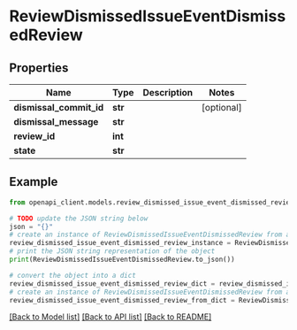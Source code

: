 # ReviewDismissedIssueEventDismissedReview


## Properties

Name | Type | Description | Notes
------------ | ------------- | ------------- | -------------
**dismissal_commit_id** | **str** |  | [optional] 
**dismissal_message** | **str** |  | 
**review_id** | **int** |  | 
**state** | **str** |  | 

## Example

```python
from openapi_client.models.review_dismissed_issue_event_dismissed_review import ReviewDismissedIssueEventDismissedReview

# TODO update the JSON string below
json = "{}"
# create an instance of ReviewDismissedIssueEventDismissedReview from a JSON string
review_dismissed_issue_event_dismissed_review_instance = ReviewDismissedIssueEventDismissedReview.from_json(json)
# print the JSON string representation of the object
print(ReviewDismissedIssueEventDismissedReview.to_json())

# convert the object into a dict
review_dismissed_issue_event_dismissed_review_dict = review_dismissed_issue_event_dismissed_review_instance.to_dict()
# create an instance of ReviewDismissedIssueEventDismissedReview from a dict
review_dismissed_issue_event_dismissed_review_from_dict = ReviewDismissedIssueEventDismissedReview.from_dict(review_dismissed_issue_event_dismissed_review_dict)
```
[[Back to Model list]](../README.md#documentation-for-models) [[Back to API list]](../README.md#documentation-for-api-endpoints) [[Back to README]](../README.md)


